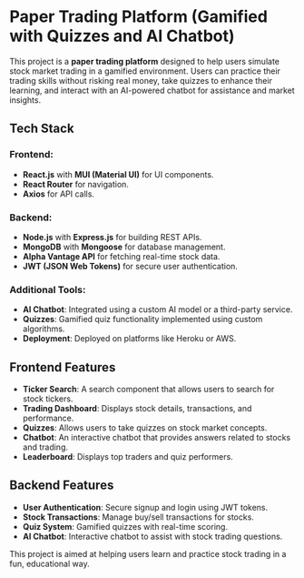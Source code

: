 # Paper Trading Platform (Gamified with Quizzes and AI Chatbot)

This project is a **paper trading platform** designed to help users simulate stock market trading in a gamified environment. Users can practice their trading skills without risking real money, take quizzes to enhance their learning, and interact with an AI-powered chatbot for assistance and market insights.

## Tech Stack

### Frontend:
- **React.js** with **MUI (Material UI)** for UI components.
- **React Router** for navigation.
- **Axios** for API calls.

### Backend:
- **Node.js** with **Express.js** for building REST APIs.
- **MongoDB** with **Mongoose** for database management.
- **Alpha Vantage API** for fetching real-time stock data.
- **JWT (JSON Web Tokens)** for secure user authentication.

### Additional Tools:
- **AI Chatbot**: Integrated using a custom AI model or a third-party service.
- **Quizzes**: Gamified quiz functionality implemented using custom algorithms.
- **Deployment**: Deployed on platforms like Heroku or AWS.

## Frontend Features

- **Ticker Search**: A search component that allows users to search for stock tickers.
- **Trading Dashboard**: Displays stock details, transactions, and performance.
- **Quizzes**: Allows users to take quizzes on stock market concepts.
- **Chatbot**: An interactive chatbot that provides answers related to stocks and trading.
- **Leaderboard**: Displays top traders and quiz performers.

## Backend Features

- **User Authentication**: Secure signup and login using JWT tokens.
- **Stock Transactions**: Manage buy/sell transactions for stocks.
- **Quiz System**: Gamified quizzes with real-time scoring.
- **AI Chatbot**: Interactive chatbot to assist with stock trading questions.


This project is aimed at helping users learn and practice stock trading in a fun, educational way. 

